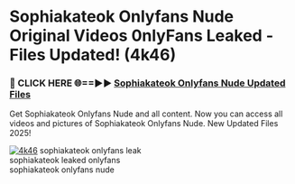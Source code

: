 # Sophiakateok Onlyfans Nude Original Videos 0nlyFans Leaked - Files Updated! (4k46)

<h3>🔴 CLICK HERE 🌐==►► <a href="https://tinyurl.com/2jnfzry5" rel="nofollow">Sophiakateok Onlyfans Nude Updated Files</a></h3>

Get Sophiakateok Onlyfans Nude and all content. Now you can access all videos and pictures of Sophiakateok Onlyfans Nude. New Updated Files 2025!

[![4k46](https://i.imgur.com/GyGTBgg.gif)](https://tinyurl.com/2jnfzry5)
sophiakateok onlyfans leak<br>
sophiakateok leaked onlyfans<br>
sophiakateok onlyfans nude